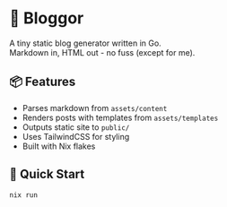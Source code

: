 # 🐾 Bloggor

A tiny static blog generator written in Go.  
Markdown in, HTML out - no fuss (except for me).

## 📦 Features

- Parses markdown from `assets/content`
- Renders posts with templates from `assets/templates`
- Outputs static site to `public/`
- Uses TailwindCSS for styling
- Built with Nix flakes

## 🚀 Quick Start

```bash
nix run
```
